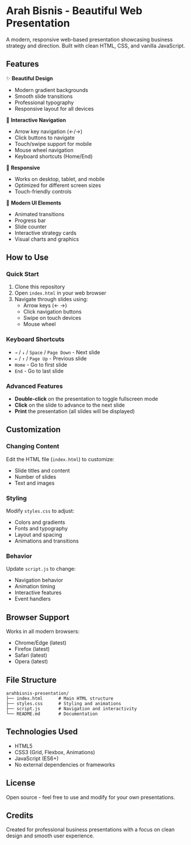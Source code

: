 # Arah Bisnis - Beautiful Web Presentation

A modern, responsive web-based presentation showcasing business strategy and direction. Built with clean HTML, CSS, and vanilla JavaScript.

## Features

✨ **Beautiful Design**
- Modern gradient backgrounds
- Smooth slide transitions
- Professional typography
- Responsive layout for all devices

🎯 **Interactive Navigation**
- Arrow key navigation (←/→)
- Click buttons to navigate
- Touch/swipe support for mobile
- Mouse wheel navigation
- Keyboard shortcuts (Home/End)

📱 **Responsive**
- Works on desktop, tablet, and mobile
- Optimized for different screen sizes
- Touch-friendly controls

🎨 **Modern UI Elements**
- Animated transitions
- Progress bar
- Slide counter
- Interactive strategy cards
- Visual charts and graphics

## How to Use

### Quick Start

1. Clone this repository
2. Open `index.html` in your web browser
3. Navigate through slides using:
   - Arrow keys (← →)
   - Click navigation buttons
   - Swipe on touch devices
   - Mouse wheel

### Keyboard Shortcuts

- `→` / `↓` / `Space` / `Page Down` - Next slide
- `←` / `↑` / `Page Up` - Previous slide
- `Home` - Go to first slide
- `End` - Go to last slide

### Advanced Features

- **Double-click** on the presentation to toggle fullscreen mode
- **Click** on the slide to advance to the next slide
- **Print** the presentation (all slides will be displayed)

## Customization

### Changing Content

Edit the HTML file (`index.html`) to customize:
- Slide titles and content
- Number of slides
- Text and images

### Styling

Modify `styles.css` to adjust:
- Colors and gradients
- Fonts and typography
- Layout and spacing
- Animations and transitions

### Behavior

Update `script.js` to change:
- Navigation behavior
- Animation timing
- Interactive features
- Event handlers

## Browser Support

Works in all modern browsers:
- Chrome/Edge (latest)
- Firefox (latest)
- Safari (latest)
- Opera (latest)

## File Structure

```
arahbisnis-presentation/
├── index.html      # Main HTML structure
├── styles.css      # Styling and animations
├── script.js       # Navigation and interactivity
└── README.md       # Documentation
```

## Technologies Used

- HTML5
- CSS3 (Grid, Flexbox, Animations)
- JavaScript (ES6+)
- No external dependencies or frameworks

## License

Open source - feel free to use and modify for your own presentations.

## Credits

Created for professional business presentations with a focus on clean design and smooth user experience.